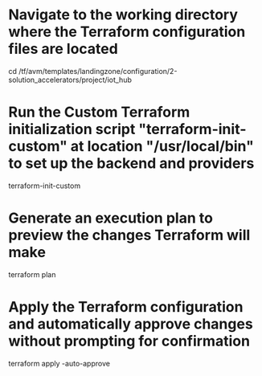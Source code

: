 # Navigate to the working directory where the Terraform configuration files are located
cd /tf/avm/templates/landingzone/configuration/2-solution_accelerators/project/iot_hub

# Run the Custom Terraform initialization script "terraform-init-custom" at location "/usr/local/bin" to set up the backend and providers
terraform-init-custom

# Generate an execution plan to preview the changes Terraform will make
terraform plan

# Apply the Terraform configuration and automatically approve changes without prompting for confirmation
terraform apply -auto-approve



